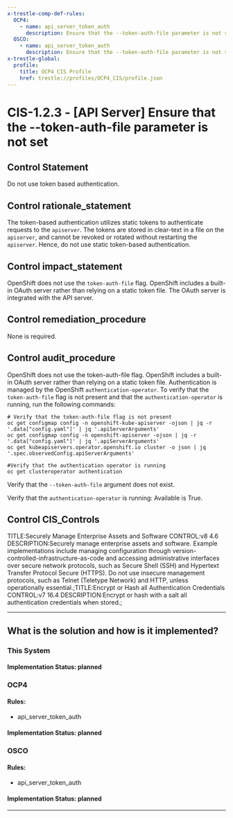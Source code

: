 ```yaml
---
x-trestle-comp-def-rules:
  OCP4:
    - name: api_server_token_auth
      description: Ensure that the --token-auth-file parameter is not set
  OSCO:
    - name: api_server_token_auth
      description: Ensure that the --token-auth-file parameter is not set
x-trestle-global:
  profile:
    title: OCP4 CIS Profile
    href: trestle://profiles/OCP4_CIS/profile.json
---
```


# CIS-1.2.3 - \[API Server\] Ensure that the --token-auth-file parameter is not set

## Control Statement

Do not use token based authentication.

## Control rationale_statement

The token-based authentication utilizes static tokens to authenticate requests to the `apiserver`. The tokens are stored in clear-text in a file on the `apiserver`, and cannot be revoked or rotated without restarting the `apiserver`. Hence, do not use static token-based authentication.

## Control impact_statement

OpenShift does not use the `token-auth-file` flag. OpenShift includes a built-in OAuth server rather than relying on a static token file. The OAuth server is integrated with the API server.

## Control remediation_procedure

None is required.

## Control audit_procedure

OpenShift does not use the token-auth-file flag. OpenShift includes a built-in OAuth server rather than relying on a static token file. Authentication is managed by the OpenShift `authentication-operator`. To verify that the `token-auth-file` flag is not present and that the `authentication-operator` is running, run the following commands:

```
# Verify that the token-auth-file flag is not present
oc get configmap config -n openshift-kube-apiserver -ojson | jq -r '.data["config.yaml"]' | jq '.apiServerArguments' 
oc get configmap config -n openshift-apiserver -ojson | jq -r '.data["config.yaml"]' | jq '.apiServerArguments' 
oc get kubeapiservers.operator.openshift.io cluster -o json | jq '.spec.observedConfig.apiServerArguments'

#Verify that the authentication operator is running
oc get clusteroperator authentication
```

Verify that the `--token-auth-file` argument does not exist.

Verify that the `authentication-operator` is running: Available is True.

## Control CIS_Controls

TITLE:Securely Manage Enterprise Assets and Software CONTROL:v8 4.6 DESCRIPTION:Securely manage enterprise assets and software. Example implementations include managing configuration through version-controlled-infrastructure-as-code and accessing administrative interfaces over secure network protocols, such as Secure Shell (SSH) and Hypertext Transfer Protocol Secure (HTTPS). Do not use insecure management protocols, such as Telnet (Teletype Network) and HTTP, unless operationally essential.;TITLE:Encrypt or Hash all Authentication Credentials CONTROL:v7 16.4 DESCRIPTION:Encrypt or hash with a salt all authentication credentials when stored.;

______________________________________________________________________

## What is the solution and how is it implemented?

<!-- For implementation status enter one of: implemented, partial, planned, alternative, not-applicable -->

<!-- Note that the list of rules under ### Rules: is read-only and changes will not be captured after assembly to JSON -->

### This System

<!-- Add implementation prose for the main This System component for control: CIS-1.2.3 -->

#### Implementation Status: planned

### OCP4

<!-- Add control implementation description here for control: CIS-1.2.3 -->

#### Rules:

  - api_server_token_auth

#### Implementation Status: planned

### OSCO

<!-- Add control implementation description here for control: CIS-1.2.3 -->

#### Rules:

  - api_server_token_auth

#### Implementation Status: planned

______________________________________________________________________
